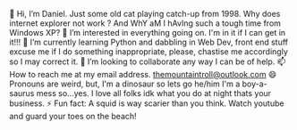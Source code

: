 👋 Hi, I’m Daniel. Just some old cat playing catch-up from 1998. Why does internet explorer not work ? And WhY aM I hAvIng such a tough time from Windows XP?
👀 I’m interested in everything going on. I'm in it if I can get in it!!!
🌱 I’m currently learning Python and dabbling in Web Dev, front end stuff excuse me if I do something inappropriate, please, chastise me accordingly so I may correct it.
💞️ I’m looking to collaborate any way I can be of help.
📫 How to reach me at my email address. themountaintroll@outlook.com
😄 Pronouns are weird, but, I'm a dinosaur so lets go he/him I'm a boy-a-saurus mess so...yes. I love all folks idk what you do at night thats your business.
⚡ Fun fact: A squid is way scarier than you think. Watch youtube and guard your toes on the beach!

<!---
themountaintroll/themountaintroll is a ✨ special ✨ repository because its `README.md` (this file) appears on your GitHub profile.
You can click the Preview link to take a look at your changes.
--->

